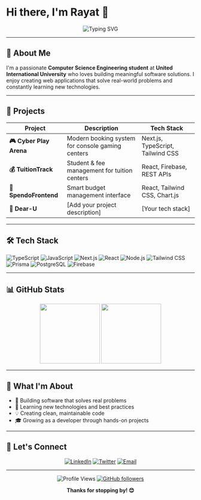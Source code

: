 # Hi there, I'm Rayat 👋

<div align="center">
  <img src="https://readme-typing-svg.herokuapp.com?font=Fira+Code&weight=500&size=22&pause=1000&color=64748B&center=true&vCenter=true&width=435&lines=Software+Developer;CSE+Student+%40+UIU;Tech+Enthusiast;Building+Solutions" alt="Typing SVG" />
</div>

---

## 🚀 About Me

I'm a passionate **Computer Science Engineering student** at **United International University** who loves building meaningful software solutions. I enjoy creating web applications that solve real-world problems and constantly learning new technologies.



---

## 💼 Projects

| Project | Description | Tech Stack |
|---------|-------------|------------|
| **🎮 Cyber Play Arena** | Modern booking system for console gaming centers | Next.js, TypeScript, Tailwind CSS |
| **💰 TuitionTrack** | Student & fee management for tuition centers | React, Firebase, REST APIs |
| **💸 SpendoFrontend** | Smart budget management interface | React, Tailwind CSS, Chart.js |
| **💌 Dear-U** | [Add your project description] | [Your tech stack] |

---

## 🛠️ Tech Stack

![TypeScript](https://img.shields.io/badge/TypeScript-3178C6?style=flat-square&logo=typescript&logoColor=white)
![JavaScript](https://img.shields.io/badge/JavaScript-F7DF1E?style=flat-square&logo=javascript&logoColor=black)
![Next.js](https://img.shields.io/badge/Next.js-000000?style=flat-square&logo=next.js&logoColor=white)
![React](https://img.shields.io/badge/React-61DAFB?style=flat-square&logo=react&logoColor=black)
![Node.js](https://img.shields.io/badge/Node.js-339933?style=flat-square&logo=node.js&logoColor=white)
![Tailwind CSS](https://img.shields.io/badge/Tailwind-06B6D4?style=flat-square&logo=tailwind-css&logoColor=white)
![Prisma](https://img.shields.io/badge/Prisma-2D3748?style=flat-square&logo=Prisma&logoColor=white)
![PostgreSQL](https://img.shields.io/badge/PostgreSQL-4169E1?style=flat-square&logo=postgresql&logoColor=white)
![Firebase](https://img.shields.io/badge/Firebase-FFCA28?style=flat-square&logo=Firebase&logoColor=black)

---

## 📊 GitHub Stats

<div align="center">
  <img height="160em" src="https://github-readme-stats.vercel.app/api?username=Rayat-7&show_icons=true&theme=vue&include_all_commits=true&count_private=true&border_radius=10&bg_color=0,f7fafc,edf2f7"/>
  <img height="160em" src="https://github-readme-stats.vercel.app/api/top-langs/?username=Rayat-7&layout=compact&langs_count=6&theme=vue&border_radius=10&bg_color=0,f7fafc,edf2f7"/>
</div>

---

## 🌟 What I'm About

- 🎯 Building software that solves real problems
- 🚀 Learning new technologies and best practices
- 💡 Creating clean, maintainable code
- 🎓 Growing as a developer through hands-on projects

---

## 🤝 Let's Connect

<div align="center">

[![LinkedIn](https://img.shields.io/badge/LinkedIn-0A66C2?style=flat-square&logo=linkedin&logoColor=white)](your-linkedin-url)
[![Twitter](https://img.shields.io/badge/Twitter-1DA1F2?style=flat-square&logo=twitter&logoColor=white)](your-twitter-url)
[![Email](https://img.shields.io/badge/Email-EA4335?style=flat-square&logo=gmail&logoColor=white)](mailto:your-email@example.com)

</div>

---

<div align="center">

![Profile Views](https://komarev.com/ghpvc/?username=Rayat-7&label=Profile%20views&color=64748b&style=flat-square)
[![GitHub followers](https://img.shields.io/github/followers/Rayat-7?label=Follow&style=social)](https://github.com/Rayat-7)

**Thanks for stopping by! 😊**

</div>
